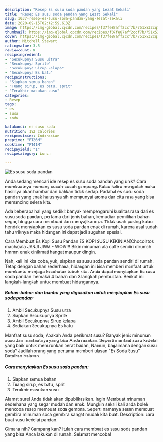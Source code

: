 ```yaml
---
description: "Resep Es susu soda pandan yang Lezat Sekali"
title: "Resep Es susu soda pandan yang Lezat Sekali"
slug: 1037-resep-es-susu-soda-pandan-yang-lezat-sekali
date: 2020-09-15T02:42:59.613Z
image: https://img-global.cpcdn.com/recipes/f37fe87aff2ccf7b/751x532cq70/es-susu-soda-pandan-foto-resep-utama.jpg
thumbnail: https://img-global.cpcdn.com/recipes/f37fe87aff2ccf7b/751x532cq70/es-susu-soda-pandan-foto-resep-utama.jpg
cover: https://img-global.cpcdn.com/recipes/f37fe87aff2ccf7b/751x532cq70/es-susu-soda-pandan-foto-resep-utama.jpg
author: Mitchell Stewart
ratingvalue: 3.5
reviewcount: 9
recipeingredient:
- "Secukupnya Susu ultra"
- "Secukupnya Sprite"
- "Secukupnya Sirup kelapa"
- "Secukupnya Es batu"
recipeinstructions:
- "Siapkan semua bahan"
- "Tuang sirup, es batu, sprit"
- "Terakhir masukan susu"
categories:
- Resep
tags:
- es
- susu
- soda

katakunci: es susu soda 
nutrition: 192 calories
recipecuisine: Indonesian
preptime: "PT26M"
cooktime: "PT41M"
recipeyield: "1"
recipecategory: Lunch

---
```



![Es susu soda pandan](https://img-global.cpcdn.com/recipes/f37fe87aff2ccf7b/751x532cq70/es-susu-soda-pandan-foto-resep-utama.jpg)

Anda sedang mencari ide resep es susu soda pandan yang unik? Cara membuatnya memang susah-susah gampang. Kalau keliru mengolah maka hasilnya akan hambar dan bahkan tidak sedap. Padahal es susu soda pandan yang enak harusnya sih mempunyai aroma dan cita rasa yang bisa memancing selera kita.

Ada beberapa hal yang sedikit banyak mempengaruhi kualitas rasa dari es susu soda pandan, pertama dari jenis bahan, kemudian pemilihan bahan segar, hingga cara membuat dan menyajikannya. Tidak usah pusing kalau hendak menyiapkan es susu soda pandan enak di rumah, karena asal sudah tahu triknya maka hidangan ini dapat jadi suguhan spesial.

Cara Membuat Es Kopi Susu Pandan ES KOPI SUSU KEKINIAN(Chocolatos macha)ala JANJI JIWA - WOW!!! Bikin minuman ala caffe sendiri dirumah hmmm enak dinikmati hangat maupun dingin.


Nah, kali ini kita coba, yuk, siapkan es susu soda pandan sendiri di rumah. Tetap dengan bahan sederhana, hidangan ini bisa memberi manfaat untuk membantu menjaga kesehatan tubuh kita. Anda dapat menyiapkan Es susu soda pandan memakai 4 bahan dan 3 langkah pembuatan. Berikut ini langkah-langkah untuk membuat hidangannya.

<!--inarticleads1-->

##### Bahan-bahan dan bumbu yang digunakan untuk menyiapkan Es susu soda pandan:

1. Ambil Secukupnya Susu ultra
1. Siapkan Secukupnya Sprite
1. Ambil Secukupnya Sirup kelapa
1. Sediakan Secukupnya Es batu


Manfaat susu soda; Apakah Anda penikmat susu? Banyak jenis minuman susu dan manfaatnya yang bisa Anda rasakan. Seperti manfaat susu kedelai yang baik untuk menurunkan berat badan, Namun, bagaimana dengan susu soda? Jadilah orang yang pertama memberi ulasan &#34;Es Soda Susu&#34; Batalkan balasan. 

<!--inarticleads2-->

##### Cara menyiapkan Es susu soda pandan:

1. Siapkan semua bahan
1. Tuang sirup, es batu, sprit
1. Terakhir masukan susu


Alamat surel Anda tidak akan dipublikasikan. Ingin Membuat minuman sederhana yang segar mudah dan enak. Mungkin sekali kali anda boleh mencoba resep membuat soda gembira. Seperti namanya selain membuat gembira minuman soda gembira sangat mudah kita buat. Description: cara buat susu kedelai pandan. 

Gimana nih? Gampang kan? Itulah cara membuat es susu soda pandan yang bisa Anda lakukan di rumah. Selamat mencoba!
